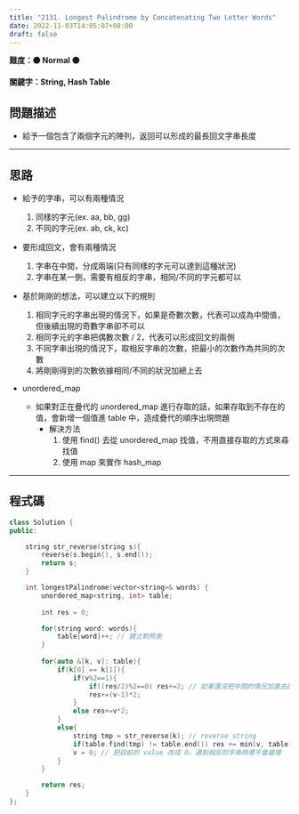```yaml
---
title: "2131. Longest Palindrome by Concatenating Two Letter Words"
date: 2022-11-03T14:05:07+08:00
draft: false
---
```


**難度：🟠 Normal 🟠**

**關鍵字：String, Hash Table**

<!--more-->

## 問題描述

- 給予一個包含了兩個字元的陣列，返回可以形成的最長回文字串長度

---

## 思路

- 給予的字串，可以有兩種情況
  1. 同樣的字元(ex. aa, bb, gg)
  2. 不同的字元(ex. ab, ck, kc)
- 要形成回文，會有兩種情況
  1. 字串在中間，分成兩端(只有同樣的字元可以達到這種狀況)
  2. 字串在某一側，需要有相反的字串，相同/不同的字元都可以
- 基於剛剛的想法，可以建立以下的規則
  1. 相同字元的字串出現的情況下，如果是奇數次數，代表可以成為中間值，但後續出現的奇數字串卻不可以
  2. 相同字元的字串把偶數次數 / 2，代表可以形成回文的兩側
  3. 不同字串出現的情況下，取相反字串的次數，把最小的次數作為共同的次數
  4. 將剛剛得到的次數依據相同/不同的狀況加總上去

- unordered_map
  - 如果對正在疊代的 unordered_map 進行存取的話，如果存取到不存在的值，會新增一個值進 table 中，造成疊代的順序出現問題
    - 解決方法
      1. 使用 find() 去從 unordered_map 找值，不用直接存取的方式來尋找值
      2. 使用 map 來實作 hash_map

--- 

## 程式碼

```c++
class Solution {
public:

    string str_reverse(string s){
        reverse(s.begin(), s.end());
        return s;
    }

    int longestPalindrome(vector<string>& words) {
        unordered_map<string, int> table;
        
        int res = 0;

        for(string word: words){
            table[word]++; // 建立對照表
        }
        
        for(auto &[k, v]: table){
            if(k[0] == k[1]){
                if(v%2==1){
                    if((res/2)%2==0) res+=2; // 如果還沒把中間的情況加進去的話
                    res+=(v-1)*2;
                }
                else res+=v*2;
            }
            else{
                string tmp = str_reverse(k); // reverse string
                if(table.find(tmp) != table.end()) res += min(v, table[tmp])*4; // 把比較小的次數 * 4
                v = 0; // 把目前的 value 改成 0，遇到相反的字串時便不會處理
            }
        }

        return res;
    }
};
```

